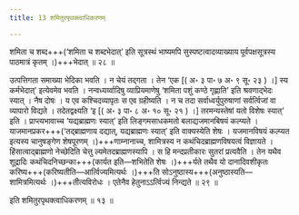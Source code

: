 ```yaml
---
title: 13 शमितुरपृथक्त्वाधिकरणम्

---
```


शमिता च शब्द+++(‘शमिता च शब्दभेदात्’ इति सूत्रस्थं भाष्यमपि सुस्पष्टत्वादव्याख्याय पूर्वपक्षसूत्रस्य पाठमात्रं कृतम् ।)+++भेदात् ॥ २८ ॥

उत्पत्तिगता समाख्या भेदिका भवति । न चेयं तद्गता । तेन ‘एक \[( अ॰ ३ पा॰ ७ अ॰ ९ सू॰ २३ ) ।\] स्य कर्मभेदात्’ इत्येवमेव भवति । नन्वध्यर्य्वादिषु व्याप्रियमाणेषु ‘शमिता पशुं कण्ठे गृह्णाति’ इति श्रवणाद्भेदः स्यात् । नैष दोषः । य एव कश्चिदव्यापृतः स एव ग्रहीष्यति । न च तदा सर्वाध्वर्युपुरुषाणां सर्वर्त्विजां वा व्यापारो विद्यते । तदेतद्वक्ष्यति ‘इ \[( अ॰ ३ पा॰ ८ अ॰ १० सू॰ २१ ) ।\] तरमन्यस्तेषां यतो विशेषः स्यात्’ इति । प्राप्त्यभावाच्च ‘यद्यब्राह्मणः स्यात्’ इति लिङ्गमसाधकमतो बलाद्यजमानबिषयं कल्प्यते । याजमानप्रकर+++(‘तद्ब्राह्मणाय दद्यात्, यद्यब्राह्मणः स्यात्’ इति वाक्यस्येति शेषः । यजमानविषयं कल्प्यत इत्यस्य चानुषङ्गेण शेषपूरणम् ।)+++णाम्नानाच्च, शामित्रस्य न कथंचिदब्राह्मणविषयत्वं विज्ञायते । हिंसात्वाद्ब्राह्मणो नेच्छेदिति चेत्तु ल्यमेतदब्राह्मणस्यापि । स हि मन्दप्रतीकारः सुतरां प्रत्यवैति । तेन यथैव शूद्रादिः कथंचिदनिच्छन्का+++(कार्यत इति—शभितेति शेषः ।)+++र्यते तथैव यो दानादिवशीकृतः करिष्य+++(करिष्यतीति—आर्त्विज्यमित्यर्थः ।)+++ति सोऽनुष्ठास्य+++(अनुष्ठास्यति—शामित्रमित्यर्थः ।)+++तीत्यविरोधः । एतेनैव हेतुनाऽऽर्त्विज्यं निन्द्यते ॥ २९ ॥

इति शमितुरपृथक्त्वाधिकरणम् ॥ १३ ॥
